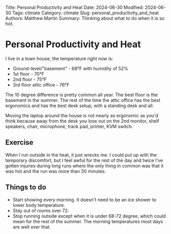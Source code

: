 Title: Personal Productivity and Heat
Date: 2024-06-30
Modified: 2024-06-30
Tags: climate
Category: climate
Slug: personal_productivity_and_heat
Authors: Matthew Martin
Summary: Thinking about what to do when it is so hot.

# Personal Productivity and Heat 

I live in a town house, the temperature right now is:

- Ground-level/"basement" - 68°F with humidity of 52%
- 1st floor - 70°F
- 2nd floor - 75°F
- 3rd floor attic office - 76°F

The 10 degree difference is pretty common all year. The best floor is the basement in the summer. The rest of the
time the attic office has the best ergonomics and has the best desk setup, with a standing desk and all.

Moving the laptop around the house is not nearly as ergonomic as you'd think because away from the desk you lose out
on the 2nd monitor, shelf speakers, chair, microphone, track pad, printer, KVM switch.

## Exercise
When I run outside in the heat, it just wrecks me. I could put up with the temporary discomfort, but I feel awful for 
the rest of the day and twice I've gotten injuries during long runs where the only thing in common was that it was
hot and the run was more than 30 minutes. 

## Things to do
- Start showing every morning. It doesn't need to be an ice shower to lower body temperature.
- Stay out of rooms over 72.
- Stop running outside except when it is under 68-72 degree, which could mean for the rest of the summer. The morning 
temperatures most days are well over that.